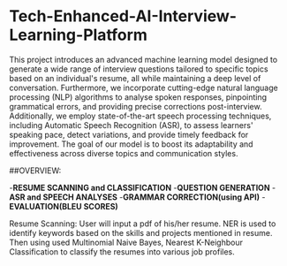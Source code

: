 # Tech-Enhanced-AI-Interview-Learning-Platform
This project introduces an advanced machine learning model designed to generate a wide range of interview questions tailored to specific topics based on an individual's resume, all while maintaining a deep level of conversation. Furthermore, we incorporate cutting-edge natural language processing (NLP) algorithms to analyse spoken responses, pinpointing grammatical errors, and providing precise corrections post-interview. Additionally, we employ state-of-the-art speech processing techniques, including Automatic Speech Recognition (ASR), to assess learners' speaking pace, detect variations, and provide timely feedback for improvement. The goal of our model is to boost its adaptability and effectiveness across diverse topics and communication styles.

##OVERVIEW:

-**RESUME SCANNING and CLASSIFICATION**
-**QUESTION GENERATION**
-**ASR and SPEECH ANALYSES**
-**GRAMMAR CORRECTION(using API)**
-**EVALUATION(BLEU SCORES)**

Resume Scanning: User will input a pdf of his/her resume. NER is used to identify keywords based on the skills and projects mentioned in resume. Then using used Multinomial Naive Bayes, Nearest K-Neighbour Classification to classify the resumes into various job profiles.
